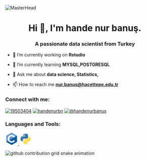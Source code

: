 ![MasterHead](https://thumbs.dreamstime.com/b/big-data-science-analysis-business-technology-concept-virtual-screen-big-data-science-analysis-business-technology-concept-145015243.jpg)


<h1 align="center">Hi 👋, I'm hande nur banuş.</h1>
<h3 align="center">A passionate data scientist from Turkey</h3>

- 🔭 I’m currently working on **Rstudio**

- 🌱 I’m currently learning **MYSQL,POSTGRESQL**

- 💬 Ask me about **data science, Statistics,**

- 📫 How to reach me **nur.banus@hacettepe.edu.tr**

<h3 align="left">Connect with me:</h3>
<p align="left">
<a href="www.linkedin.com/in/handenurbanus" 
<a href="https://stackoverflow.com/users/19503404" target="blank"><img align="center" src="https://raw.githubusercontent.com/rahuldkjain/github-profile-readme-generator/master/src/images/icons/Social/stack-overflow.svg" alt="19503404" height="30" width="40" /></a>
<a href="https://kaggle.com/handenurbn" target="blank"><img align="center" src="https://raw.githubusercontent.com/rahuldkjain/github-profile-readme-generator/master/src/images/icons/Social/kaggle.svg" alt="handenurbn" height="30" width="40" /></a>
<a href="https://medium.com/@handenurbanus" target="blank"><img align="center" src="https://raw.githubusercontent.com/rahuldkjain/github-profile-readme-generator/master/src/images/icons/Social/medium.svg" alt="@handenurbanus" height="30" width="40" /></a>
</p>

<h3 align="left">Languages and Tools:</h3>
<p align="left"> <a href="https://www.cprogramming.com/" target="_blank" rel="noreferrer"> <img src="https://raw.githubusercontent.com/devicons/devicon/master/icons/c/c-original.svg" alt="c" width="40" height="40"/> </a> <a href="https://www.python.org" target="_blank" rel="noreferrer"> <img src="https://raw.githubusercontent.com/devicons/devicon/master/icons/python/python-original.svg" alt="python" width="40" height="40"/> </a> </p>


<picture>
  <source media="(prefers-color-scheme: dark)" srcset="https://raw.githubusercontent.com/nurbanus/nurbanus/output/github-contribution-grid-snake-dark.svg">

  <source media="(prefers-color-scheme: light)" srcset="https://raw.githubusercontent.com/nurbanus/nurbanus/output/github-contribution-grid-snake.svg">

  <img alt="github contribution grid snake animation" src="https://raw.githubusercontent.com/nurbanus/nurbanus/output/github-contribution-grid-snake.svg">

</picture>

